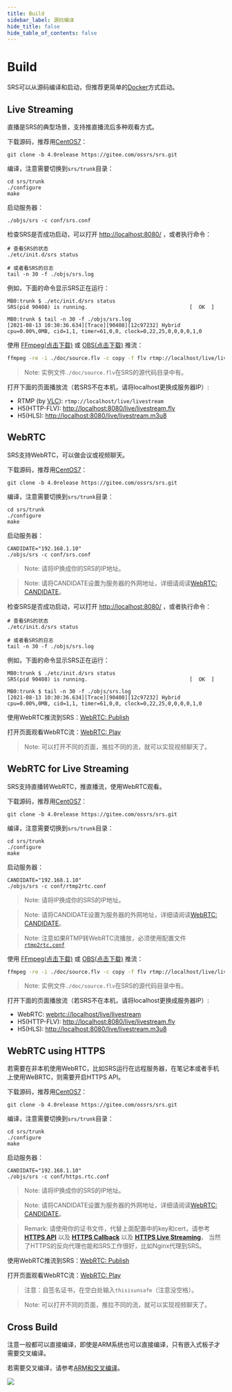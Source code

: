 ```yaml
---
title: Build
sidebar_label: 源码编译
hide_title: false
hide_table_of_contents: false
---
```


# Build

SRS可以从源码编译和启动，但推荐更简单的[Docker](./getting-started)方式启动。

## Live Streaming

直播是SRS的典型场景，支持推直播流后多种观看方式。

下载源码，推荐用[CentOS7](./install)：

```
git clone -b 4.0release https://gitee.com/ossrs/srs.git
```

编译，注意需要切换到`srs/trunk`目录：

```
cd srs/trunk
./configure
make
```

启动服务器：

```
./objs/srs -c conf/srs.conf
```

检查SRS是否成功启动，可以打开 [http://localhost:8080/](http://localhost:8080/) ，或者执行命令：

```
# 查看SRS的状态
./etc/init.d/srs status

# 或者看SRS的日志
tail -n 30 -f ./objs/srs.log
```

例如，下面的命令显示SRS正在运行：

```
MB0:trunk $ ./etc/init.d/srs status
SRS(pid 90408) is running.                                 [  OK  ]

MB0:trunk $ tail -n 30 -f ./objs/srs.log
[2021-08-13 10:30:36.634][Trace][90408][12c97232] Hybrid cpu=0.00%,0MB, cid=1,1, timer=61,0,0, clock=0,22,25,0,0,0,0,1,0
```

使用 [FFmpeg(点击下载)](https://ffmpeg.org/download.html) 或 [OBS(点击下载)](https://obsproject.com/download) 推流：

```bash
ffmpeg -re -i ./doc/source.flv -c copy -f flv rtmp://localhost/live/livestream
```

> Note: 实例文件`./doc/source.flv`在SRS的源代码目录中有。

打开下面的页面播放流（若SRS不在本机，请将localhost更换成服务器IP）:

* RTMP (by [VLC](https://www.videolan.org/)): `rtmp://localhost/live/livestream`
* H5(HTTP-FLV): [http://localhost:8080/live/livestream.flv](http://localhost:8080/players/srs_player.html?autostart=true&stream=livestream.flv&port=8080&schema=http)
* H5(HLS): [http://localhost:8080/live/livestream.m3u8](http://localhost:8080/players/srs_player.html?autostart=true&stream=livestream.m3u8&port=8080&schema=http)

## WebRTC

SRS支持WebRTC，可以做会议或视频聊天。

下载源码，推荐用[CentOS7](./install)：

```
git clone -b 4.0release https://gitee.com/ossrs/srs.git
```

编译，注意需要切换到`srs/trunk`目录：

```
cd srs/trunk
./configure
make
```

启动服务器：

```
CANDIDATE="192.168.1.10"
./objs/srs -c conf/srs.conf
```

> Note: 请将IP换成你的SRS的IP地址。

> Note: 请将CANDIDATE设置为服务器的外网地址，详细请阅读[WebRTC: CANDIDATE](./webrtc#config-candidate)。

检查SRS是否成功启动，可以打开 [http://localhost:8080/](http://localhost:8080/) ，或者执行命令：

```
# 查看SRS的状态
./etc/init.d/srs status

# 或者看SRS的日志
tail -n 30 -f ./objs/srs.log
```

例如，下面的命令显示SRS正在运行：

```
MB0:trunk $ ./etc/init.d/srs status
SRS(pid 90408) is running.                                 [  OK  ]

MB0:trunk $ tail -n 30 -f ./objs/srs.log
[2021-08-13 10:30:36.634][Trace][90408][12c97232] Hybrid cpu=0.00%,0MB, cid=1,1, timer=61,0,0, clock=0,22,25,0,0,0,0,1,0
```

使用WebRTC推流到SRS：[WebRTC: Publish](http://localhost:8080/players/rtc_publisher.html?autostart=true&stream=livestream&port=8080&schema=http)

打开页面观看WebRTC流：[WebRTC: Play](http://localhost:8080/players/rtc_player.html?autostart=true&stream=livestream&port=8080&schema=http)

> Note: 可以打开不同的页面，推拉不同的流，就可以实现视频聊天了。

## WebRTC for Live Streaming

SRS支持直播转WebRTC，推直播流，使用WebRTC观看。

下载源码，推荐用[CentOS7](./install)：

```
git clone -b 4.0release https://gitee.com/ossrs/srs.git
```

编译，注意需要切换到`srs/trunk`目录：

```
cd srs/trunk
./configure
make
```

启动服务器：

```
CANDIDATE="192.168.1.10"
./objs/srs -c conf/rtmp2rtc.conf
```

> Note: 请将IP换成你的SRS的IP地址。

> Note: 请将CANDIDATE设置为服务器的外网地址，详细请阅读[WebRTC: CANDIDATE](./webrtc#config-candidate)。

> Note: 注意如果RTMP转WebRTC流播放，必须使用配置文件[`rtmp2rtc.conf`](https://github.com/ossrs/srs/issues/2728#rtmp2rtc-cn-guide)

使用 [FFmpeg(点击下载)](https://ffmpeg.org/download.html) 或 [OBS(点击下载)](https://obsproject.com/download) 推流：

```bash
ffmpeg -re -i ./doc/source.flv -c copy -f flv rtmp://localhost/live/livestream
```

> Note: 实例文件`./doc/source.flv`在SRS的源代码目录中有。

打开下面的页面播放流（若SRS不在本机，请将localhost更换成服务器IP）:

* WebRTC: [webrtc://localhost/live/livestream](http://localhost:8080/players/rtc_player.html?autostart=true&stream=livestream&port=8080&schema=http)
* H5(HTTP-FLV): [http://localhost:8080/live/livestream.flv](http://localhost:8080/players/srs_player.html?autostart=true&stream=livestream.flv&port=8080&schema=http)
* H5(HLS): [http://localhost:8080/live/livestream.m3u8](http://localhost:8080/players/srs_player.html?autostart=true&stream=livestream.m3u8&port=8080&schema=http)

## WebRTC using HTTPS

若需要在非本机使用WebRTC，比如SRS运行在远程服务器，在笔记本或者手机上使用WeBRTC，则需要开启HTTPS API。

下载源码，推荐用[CentOS7](./install)：

```
git clone -b 4.0release https://gitee.com/ossrs/srs.git
```

编译，注意需要切换到`srs/trunk`目录：

```
cd srs/trunk
./configure
make
```

启动服务器：

```
CANDIDATE="192.168.1.10"
./objs/srs -c conf/https.rtc.conf
``` 

> Note: 请将IP换成你的SRS的IP地址。

> Note: 请将CANDIDATE设置为服务器的外网地址，详细请阅读[WebRTC: CANDIDATE](./webrtc#config-candidate)。

> Remark: 请使用你的证书文件，代替上面配置中的key和cert，请参考
> **[HTTPS API](./http-api#https-api)**
> 以及 **[HTTPS Callback](./http-callback#https-callback)**
> 以及 **[HTTPS Live Streaming](./delivery-http-flv#https-flv-live-stream)**，
> 当然了HTTPS的反向代理也能和SRS工作很好，比如Nginx代理到SRS。

使用WebRTC推流到SRS：[WebRTC: Publish](https://192.168.3.82:8088/players/rtc_publisher.html?autostart=true&stream=livestream&api=1990&schema=https)

打开页面观看WebRTC流：[WebRTC: Play](https://192.168.3.82:8088/players/rtc_player.html?autostart=true&stream=livestream&api=1990&schema=https)

> 注意：自签名证书，在空白处输入`thisisunsafe`（注意没空格）。

> Note: 可以打开不同的页面，推拉不同的流，就可以实现视频聊天了。

## Cross Build

注意一般都可以直接编译，即使是ARM系统也可以直接编译，只有嵌入式板子才需要交叉编译。

若需要交叉编译，请参考[ARM和交叉编译](./arm)。

![](https://ossrs.net/gif/v1/sls.gif?site=ossrs.io&path=/lts/doc/zh/v5/getting-started-build)


